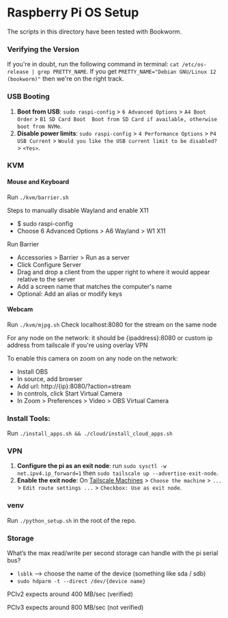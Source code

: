 # Raspberry Pi OS Setup
The scripts in this directory have been tested with Bookworm.

### Verifying the Version
If you're in doubt, run the following command in terminal: `cat /etc/os-release | grep PRETTY_NAME`. If you get `PRETTY_NAME="Debian GNU/Linux 12 (bookworm)"` then we're on the right track.

### USB Booting
1. **Boot from USB**: `sudo raspi-config` > `6 Advanced Options` > `A4 Boot Order` > `B1 SD Card Boot  Boot from SD Card if available, otherwise boot from NVMe`.
2. **Disable power limits**: `sudo raspi-config` > `4 Performance Options` > `P4 USB Current` > `Would you like the USB current limit to be disabled?` > `<Yes>`.

### KVM

#### Mouse and Keyboard

Run `./kvm/barrier.sh`

Steps to manually disable Wayland and enable X11
- $ sudo raspi-config
- Choose 6 Advanced Options > A6 Wayland > W1 X11

Run Barrier
- Accessories > Barrier > Run as a server
- Click Configure Server
- Drag and drop a client from the upper right to where it would appear relative to the server
- Add a screen name that matches the computer's name
- Optional: Add an alias or modify keys

#### Webcam

Run `./kvm/mjpg.sh`
Check localhost:8080 for the stream on the same node

For any node on the network: it should be {ipaddress}:8080 or custom ip address from tailscale if you're using overlay VPN

To enable this camera on zoom on any node on the network:
- Install OBS
- In source, add browser
- Add url: http://{ip}:8080/?action=stream
- In controls, click Start Virtual Camera
- In Zoom > Preferences > Video > OBS Virtual Camera

### Install Tools:
Run `./install_apps.sh && ./cloud/install_cloud_apps.sh`

### VPN
1. **Configure the pi as an exit node**: run `sudo sysctl -w net.ipv4.ip_forward=1` then `sudo tailscale up --advertise-exit-node`.
2. **Enable the exit node**: On [Tailscale Machines](https://login.tailscale.com/admin/machines) > `Choose the machine` > `...` > `Edit route settings ...` > `Checkbox: Use as exit node`.

### venv
Run `./python_setup.sh` in the root of the repo.

### Storage
What’s the max read/write per second storage can handle with the pi serial bus?
- `lsblk` —> choose the name of the device (something like sda / sdb)
-  `sudo hdparm -t --direct /dev/{device name}`

PCIv2 expects around 400 MB/sec (verified)

PCIv3 expects around 800 MB/sec (not verified)
